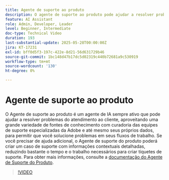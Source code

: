 ```yaml
---
title: Agente de suporte ao produto
description: O agente de suporte ao produto pode ajudar a resolver problemas aproveitando uma ampla variedade de fontes de conhecimento preparadas pelas equipes de suporte especializadas da Adobe e até mesmo seus próprios dados. Se você precisar de ajuda adicional, o Agente de suporte do produto poderá criar um caso de suporte com informações contextuais detalhadas.
feature: AI Assistant
role: Admin, Developer, Leader
level: Beginner, Intermediate
doc-type: Technical Video
duration: 193
last-substantial-update: 2025-05-28T00:00:00Z
jira: KT-17231
exl-id: bff0d5f3-197c-422e-8d21-56d631729b46
source-git-commit: 1bc148d47b17dc5d02319c440b72681a9c530919
workflow-type: tm+mt
source-wordcount: '130'
ht-degree: 0%

---
```


# Agente de suporte ao produto

O Agente de suporte ao produto é um agente de IA sempre ativo que pode ajudar a resolver problemas do atendimento ao cliente, aproveitando uma grande variedade de fontes de conhecimento com curadoria das equipes de suporte especializadas da Adobe e até mesmo seus próprios dados, para permitir que você solucione problemas em seus fluxos de trabalho. Se você precisar de ajuda adicional, o Agente de suporte do produto poderá criar um caso de suporte com informações contextuais detalhadas, reduzindo bastante o tempo e o trabalho necessários para criar tíquetes de suporte. Para obter mais informações, consulte a [documentação do Agente de Suporte do Produto](https://experienceleague.adobe.com/en/docs/experience-platform/ai-assistant/new-features/customer-support).

>[!VIDEO](https://video.tv.adobe.com/v/3443183/?learn=on&enablevpops)
